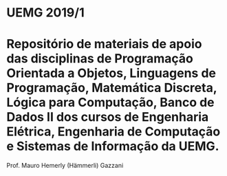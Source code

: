 # UEMG 2019/1

# Repositório de materiais de apoio das disciplinas de Programação Orientada a Objetos, Linguagens de Programação, Matemática Discreta, Lógica para Computação, Banco de Dados II dos cursos de Engenharia Elétrica, Engenharia de Computação e Sistemas de Informação da UEMG.

Prof. Mauro Hemerly (Hämmerli) Gazzani

